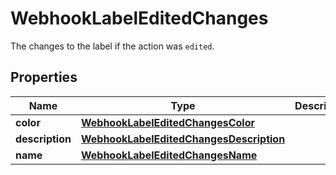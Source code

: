 

# WebhookLabelEditedChanges

The changes to the label if the action was `edited`.

## Properties

| Name | Type | Description | Notes |
|------------ | ------------- | ------------- | -------------|
|**color** | [**WebhookLabelEditedChangesColor**](WebhookLabelEditedChangesColor.md) |  |  [optional] |
|**description** | [**WebhookLabelEditedChangesDescription**](WebhookLabelEditedChangesDescription.md) |  |  [optional] |
|**name** | [**WebhookLabelEditedChangesName**](WebhookLabelEditedChangesName.md) |  |  [optional] |



